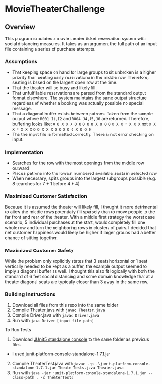 # MovieTheaterChallenge

## Overview

This program simulates a movie theater ticket reservation system with social distancing measures.  It takes as an argument the full path of an input file containing a series of purchase attempts.

### Assumptions

- That keeping space on hand for large groups to sit unbroken is a higher priority than seating early reservations in the middle row.  Therefore, seating is based on the largest open row at the time.
- That the theater will be busy and likely fill. 
- That unfulfillable reservations are parsed from the standard output format elsewhere.  The system maintains the same output structure regardless of whether a booking was actually possible no special message.
- That a diagonal buffer exists between patrons.  Taken from the sample output where `R001 I1,I2` and `R004 J4,J5,J6` are returned.  Therefore, buffering looks like: 
`O O X X X O O`     `O O O X O O O`
`X X X * X X X` not `X X X * X X X`
`O O X X X O O`     `O O O X O O O`
- The the input file is formatted correctly.  There is not error checking on input.

### Implementation

- Searches for the row with the most openings from the middle row outward
- Places patrons into the lowest numbered available seats in selected row
- When necessary, splits groups into the largest subgroups possible (e.g. 8 searches for 7 + 1 before 4 + 4)

### Maximized Customer Satisfaction

Because it is assumed the theater will likely fill, I thought it more detrimental to allow the middle rows potentially fill sparsely than to move people to the far front and rear of the theater.  With a middle first strategy the worst case scenario, 5 individual purchases at the start, would completely fill one whole row and turn the neighboring rows in clusters of pairs.  I decided that net customer happiness would likely be higher if larger groups had a better chance of sitting together.

### Maximized Customer Safety

While the problem only explicitly states that 3 seats horizontal or 1 seat vertically needed to be kept as a buffer, the example output seemed to imply a diagonal buffer as well.  I thought this also fit logically with both the standard of 6 feet social distancing and some domain knowledge that at a theater diagonal seats are typically closer than 3 away in the same row.

### Building Instructions

1. Download all files from this repo into the same folder
3. Compile Theater.java with `javac Theater.java`
4. Compile Driver.java with `javac Driver.java`
5. Run with `java Driver [input file path]`

To Run Tests
1. Download [JUnit5 standalone console](https://repo1.maven.org/maven2/org/junit/platform/junit-platform-console-standalone/) to the same folder as previous files
  - I used junit-platform-console-standalone-1.7.1.jar 
2. Compile TheaterTest.java with `javac -cp .\junit-platform-console-standalone-1.7.1.jar TheaterTests.java Theater.java`
3. Run with `java -jar junit-platform-console-standalone-1.7.1.jar --class-path . -c TheaterTests`
